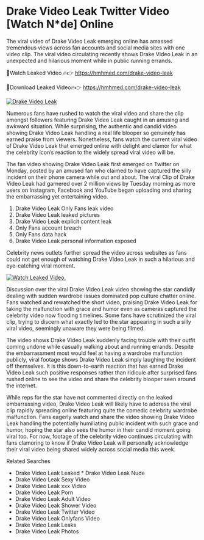 ﻿# Drake Video Leak Twitter Video [Watch N*de] Online

The viral video of ﻿Drake Video Leak emerging online has amassed tremendous views across fan accounts and social media sites with one video clip. The viral video circulating recently shows ﻿Drake Video Leak in an unexpected and hilarious moment while in public running errands. 

🔴Watch Leaked Video 🔥👉  https://hmhmed.com/drake-video-leak 

🔴Download Leaked Video🔥👉  https://hmhmed.com/drake-video-leak 

[![Drake Video Leak](https://i.imgur.com/dJHk4Zq.gif)](https://hmhmed.com/drake-video-leak)

Numerous fans have rushed to watch the viral video and share the clip amongst followers featuring ﻿Drake Video Leak caught in an amusing and awkward situation. While surprising, the authentic and candid video showing ﻿Drake Video Leak handling a real life blooper so genuinely has earned praise from viewers. Nonetheless, fans watch the current viral video of ﻿Drake Video Leak that emerged online with delight and clamor for what the celebrity icon’s reaction to the widely spread viral video will be.

The fan video showing ﻿Drake Video Leak first emerged on Twitter on Monday, posted by an amused fan who claimed to have captured the silly incident on their phone camera while out and about. The viral Clip of ﻿Drake Video Leak had garnered over 2 million views by Tuesday morning as more users on Instagram, Facebook and YouTube began uploading and sharing the embarrassing yet entertaining video. 

1. ﻿Drake Video Leak Only Fans leak video
2. ﻿Drake Video Leak leaked pictures
3. ﻿Drake Video Leak explicit content leak
4. Only Fans account breach
5. Only Fans data hack
6. ﻿Drake Video Leak personal information exposed

Celebrity news outlets further spread the video across websites as fans could not get enough of watching ﻿Drake Video Leak in such a hilarious and eye-catching viral moment. 

[![Watch Leaked Video.](https://miro.medium.com/v2/resize:fit:828/format:webp/1*cilzJN44JGOrTw9NJCrNHA.gif "Watch Leaked Video")](https://hmhmed.com/drake-video-leak)

Discussion over the viral ﻿Drake Video Leak video showing the star candidly dealing with sudden wardrobe issues dominated pop culture chatter online. Fans watched and rewatched the short video, praising ﻿Drake Video Leak for taking the malfunction with grace and humor even as cameras captured the celebrity video now flooding timelines. Some fans have scrutinized the viral clip, trying to discern what exactly led to the star appearing in such a silly viral video, seemingly unaware they were being filmed.

The video shows ﻿Drake Video Leak suddenly facing trouble with their outfit coming undone while casually walking about and running errands. Despite the embarrassment most would feel at having a wardrobe malfunction publicly, viral footage shows ﻿Drake Video Leak simply laughing the incident off themselves. It is this down-to-earth reaction that has earned ﻿Drake Video Leak such positive responses rather than ridicule after surprised fans rushed online to see the video and share the celebrity blooper seen around the internet.  

While reps for the star have not commented directly on the leaked embarrassing video, ﻿Drake Video Leak will likely have to address the viral clip rapidly spreading online featuring quite the comedic celebrity wardrobe malfunction. Fans eagerly watch and share the video showing ﻿Drake Video Leak handling the potentially humiliating public incident with such grace and humor, hoping the star also sees the humor in their candid moment going viral too. For now, footage of the celebrity video continues circulating with fans clamoring to know if ﻿Drake Video Leak will personally acknowledge their viral video being shared widely across social media this week.

Related Searches
* ﻿Drake Video Leak Leaked
﻿* Drake Video Leak Nude
* ﻿Drake Video Leak Sexy Video
* ﻿Drake Video Leak xxx Video
* ﻿Drake Video Leak Porn
* ﻿Drake Video Leak Adult Video
* ﻿Drake Video Leak Shower Video
* ﻿Drake Video Leak Twitter Video
* ﻿Drake Video Leak Onlyfans Video
* ﻿Drake Video Leak Leaks
* ﻿Drake Video Leak Photos